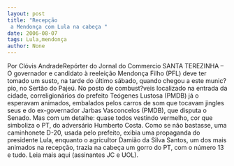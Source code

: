 ```yaml
---
layout: post
title: "Recepção
 a Mendonça com Lula na cabeça "
date: 2006-08-07
tags: Lula,mendonça
author: None
---
```

Por Clóvis AndradeRepórter do Jornal do Commercio
SANTA TEREZINHA – O governador e candidato à reeleição Mendonça Filho (PFL) deve ter tomado um susto, na tarde do último sábado, quando chegou a este munic?pio, no Sertão do Pajeú. 
No posto de combust?veis localizado na entrada da cidade, correligionários do prefeito Teógenes Lustosa (PMDB) já o esperavam animados, embalados pelos carros de som que tocavam jingles seus e do ex-governador Jarbas Vasconcelos (PMDB), que disputa o Senado. 
Mas com um detalhe: quase todos vestindo vermelho, cor que simboliza o PT, do adversário Humberto Costa. 
Como se não bastasse, uma caminhonete D-20, usada pelo prefeito, exibia uma propaganda do presidente Lula, enquanto o agricultor Damião da Silva Santos, um dos mais animados na recepção, trazia na cabeça um gorro do PT, com o número 13 e tudo. 
Leia mais aqui (assinantes JC e UOL). 
